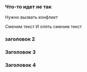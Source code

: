 ### Что-то идет не так

Нужно вызвать конфликт

Сменим текст
И опять сменим текст

### заголовок 2

### Заголовок 3

### Заголовок 4

